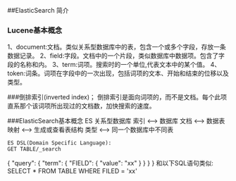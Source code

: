 ##ElasticSearch 简介
### Lucene基本概念
1、document:文档。类似关系型数据库中的表，包含一个或多个字段，存放一条数据记录。
2、field:字段。文档中的一个片段，类似数据库中数据项。包含了字段的名称和内。
3、term:词项。搜索时的一个单位,代表文本中的某个值。
4、token:词条。词项在字段中的一次出现，包括词项的文本、开始和结束的位移以及类型。

###倒排索引(inverted index)；
倒排索引是面向词项的，而不是文档。每个此项直系那个该词项所出现过的文档数，加快搜索的速度。

###ElasticSearch基本概念
		ES 						  关系型数据库
	索引			<-->					数据库
	文档			<-->					数据表
	映射			<-->					生成或查看表结构
	类型			<-->					同一个数据库中不同表

	ES DSL(Domain Specific Language):
	GET TABLE/_search
{
  "query": {
    "term": {
      "FIELD": {
        "value": "xx"
      }
    }
  }
}
和以下SQL语句类似:
	SELECT *
	FROM TABLE
	WHERE FILED = 'xx'
